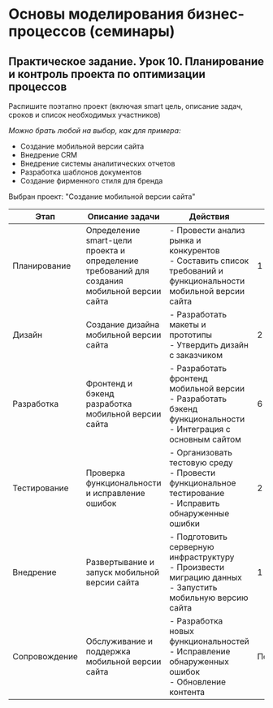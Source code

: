 # Основы моделирования бизнес-процессов (семинары)

## Практическое задание. Урок 10. Планирование и контроль проекта по оптимизации процессов

Распишите поэтапно проект (включая smart цель, описание задач, сроков и список необходимых участников)

*Можно брать любой на выбор, как для примера:*

- Создание мобильной версии сайта
- Внедрение CRM
- Внедрение системы аналитических отчетов
- Разработка шаблонов документов
- Создание фирменного стиля для бренда

Выбран проект: "Создание мобильной версии сайта"


| Этап | Описание задачи| Действия | Сроки | Участники |
|------|----------|--------|-------|-----------|
| Планирование | Определение smart-цели проекта и определение требований для создания мобильной версии сайта | - Провести анализ рынка и конкурентов <br> - Составить список требований и функциональности мобильной версии сайта | 1 неделя | Проектный менеджер, аналитик |
| Дизайн | Создание дизайна мобильной версии сайта | - Разработать макеты и прототипы <br> - Утвердить дизайн с заказчиком | 2 недели | Дизайнер, проектный менеджер, заказчик |
| Разработка | Фронтенд и бэкенд разработка мобильной версии сайта | - Разработать фронтенд мобильной версии <br> - Разработать бэкенд функциональности <br> - Интеграция с основным сайтом | 6 недель | Фронтенд-разработчик, бэкенд-разработчик, проектный менеджер |
| Тестирование | Проверка функциональности и исправление ошибок | - Организовать тестовую среду <br> - Провести функциональное тестирование <br> - Исправить обнаруженные ошибки | 2 недели | Тестировщик, разработчики |
| Внедрение | Развертывание и запуск мобильной версии сайта | - Подготовить серверную инфраструктуру <br> - Произвести миграцию данных <br> - Запустить мобильную версию сайта | 1 неделя | DevOps-инженер, разработчики, проектный менеджер |
| Сопровождение | Обслуживание и поддержка мобильной версии сайта | - Разработка новых функциональностей <br> - Исправление обнаруженных ошибок <br> - Обновление контента | Постоянно | Разработчики, проектный менеджер, техническая поддержка |

